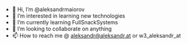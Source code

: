 - 👋 Hi, I’m @aleksandrmaiorov
- 👀 I’m interested in learning new technologies
- 🌱 I’m currently learning FullSnackSystems
- 💞️ I’m looking to collaborate on anything
- 📫 How to reach me @ aleksandr@aleksandr.at or w3_aleksandr_at


<!--START_SECTION:badges-->
<!--END_SECTION:badges-->

<!---
aleksandrmaiorov/aleksandrmaiorov is a ✨ special ✨ repository because its `README.md` (this file) appears on your GitHub profile.
You can click the Preview link to take a look at your changes.
--->

<!--- test --->
<!--- Say What? --->
